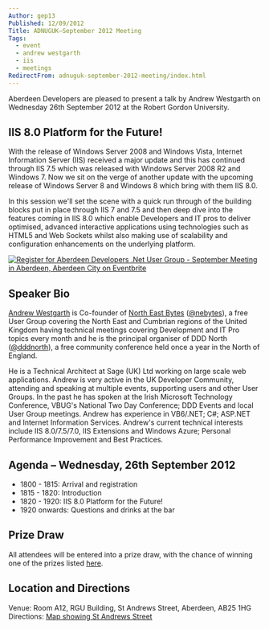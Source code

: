```yaml
---
Author: gep13
Published: 12/09/2012
Title: ADNUGUK–September 2012 Meeting
Tags:
  - event
  - andrew westgarth
  - iis
  - meetings
RedirectFrom: adnuguk-september-2012-meeting/index.html
---
```


Aberdeen Developers are pleased to present a talk by Andrew Westgarth on Wednesday 26th September 2012 at the Robert Gordon University.

## IIS 8.0 Platform for the Future!

With the release of Windows Server 2008 and Windows Vista, Internet Information Server (IIS) received a major update and this has continued through IIS 7.5 which was released with Windows Server 2008 R2 and Windows 7. Now we sit on the verge of another update with the upcoming release of Windows Server 8 and Windows 8 which bring with them IIS 8.0.

In this session we'll set the scene with a quick run through of the building blocks put in place through IIS 7 and 7.5 and then deep dive into the features coming in IIS 8.0 which enable Developers and IT pros to deliver optimised, advanced interactive applications using technologies such as HTML5 and Web Sockets whilst also making use of scalability and configuration enhancements on the underlying platform.

[![Register for Aberdeen Developers .Net User Group - September Meeting in Aberdeen, Aberdeen City  on Eventbrite](https://www.eventbrite.com/registerbutton?eid=2581657808)](https://adnuguk-sep2012.eventbrite.co.uk/?ref=elink)

## Speaker Bio

[Andrew Westgarth](https://www.andrewwestgarth.co.uk/Blog/default.aspx) is Co-founder of [North East Bytes](https://www.nebytes.net/) ([@nebytes](https://twitter.com/nebytes)), a free User Group covering the North East and Cumbrian regions of the United Kingdom having technical meetings covering Development and IT Pro topics every month and he is the principal organiser of DDD North ([@dddnorth](https://twitter.com/dddnorth)), a free community conference held once a year in the North of England.

He is a Technical Architect at Sage (UK) Ltd working on large scale web applications. Andrew is very active in the UK Developer Community, attending and speaking at multiple events, supporting users and other User Groups. In the past he has spoken at the Irish Microsoft Technology Conference, VBUG's National Two Day Conference; DDD Events and local User Group meetings. Andrew has experience in VB6/.NET; C#; ASP.NET and Internet Information Services. Andrew's current technical interests include IIS 8.0/7.5/7.0, IIS Extensions and Windows Azure; Personal Performance Improvement and Best Practices.

## Agenda – Wednesday, 26th September 2012

* 1800 - 1815: Arrival and registration
* 1815 - 1820: Introduction
* 1820 - 1920: IIS 8.0 Platform for the Future!
* 1920 onwards: Questions and drinks at the bar

## Prize Draw

All attendees will be entered into a prize draw, with the chance of winning one of the prizes listed [here](https://www.gep13.co.uk/blog/?p=107).

## Location and Directions

Venue: Room A12, RGU Building, St Andrews Street, Aberdeen, AB25 1HG Directions: [Map showing St Andrews Street](https://www.bing.com/maps/?v=2&cp=57.149542434132776~-2.102723645985436&lvl=17&dir=0&sty=c&eo=1&form=LMLTCC)
